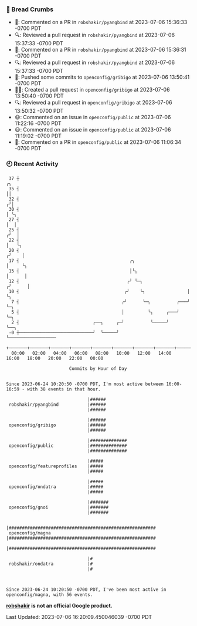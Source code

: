 ### 🍞 Bread Crumbs

 * 💬: Commented on a PR in  `robshakir/pyangbind` at 2023-07-06 15:36:33 -0700 PDT
 * 🔍: Reviewed a pull request in  `robshakir/pyangbind` at 2023-07-06 15:37:33 -0700 PDT
 * 💬: Commented on a PR in  `robshakir/pyangbind` at 2023-07-06 15:36:31 -0700 PDT
 * 🔍: Reviewed a pull request in  `robshakir/pyangbind` at 2023-07-06 15:37:33 -0700 PDT
 * 🚢: Pushed some commits to `openconfig/gribigo` at 2023-07-06 13:50:41 -0700 PDT
 * ✍🏼: Created a pull request in `openconfig/gribigo` at 2023-07-06 13:50:40 -0700 PDT
 * 🔍: Reviewed a pull request in  `openconfig/gribigo` at 2023-07-06 13:50:32 -0700 PDT
 * 😃: Commented on an issue in `openconfig/public` at 2023-07-06 11:22:16 -0700 PDT
 * 😃: Commented on an issue in `openconfig/public` at 2023-07-06 11:19:02 -0700 PDT
 * 💬: Commented on a PR in  `openconfig/public` at 2023-07-06 11:06:34 -0700 PDT

### 🕘 Recent Activity
```
 37 ┼                                                                    ╭╮
 35 ┤                                                                    ││
 32 ┤                                                                   ╭╯│
 30 ┤                                                                   │ ╰╮
 27 ┤                                                                   │  │
 25 ┤                                                                  ╭╯  │
 22 ┤                                                                  │   ╰╮
 20 ┤                                                                 ╭╯    │
 17 ┤                                          ╭╮                     │     ╰╮
 15 ┤                                          │╰╮                    │      │
 12 ┤                                         ╭╯ ╰─╮                 ╭╯      │
 10 ┤                                        ╭╯    ╰╮                │       ╰╮
  7 ┤                                       ╭╯      ╰─╮          ╭───╯        ╰─╮
  5 ┤                                       │         ╰╮     ╭───╯              ╰─╮
  2 ┤                            ╭──╮     ╭─╯          ╰─────╯                    ╰──╮
 -0 ┼────────────────────────────╯  ╰─────╯                                          ╰──────────────────
    +───────+───────+───────+───────+───────+───────+───────+───────+───────+───────+───────+───────+────
  00:00   02:00   04:00   06:00   08:00   10:00   12:00   14:00   16:00   18:00   20:00   22:00   00:00   

						Commits by Hour of Day


Since 2023-06-24 10:20:50 -0700 PDT, I'm most active between 16:00-16:59 - with 38 events in that hour.

```



```
                               |######
 robshakir/pyangbind           |######
                               |######

                               |######
 openconfig/gribigo            |######
                               |######

                               |##############
 openconfig/public             |##############
                               |##############

                               |#####
 openconfig/featureprofiles    |#####
                               |#####

                               |#####
 openconfig/ondatra            |#####
                               |#####

                               |#######
 openconfig/gnoi               |#######
                               |#######

                               |########################################################
 openconfig/magna              |########################################################
                               |########################################################

                               |#
 robshakir/ondatra             |#
                               |#



Since 2023-06-24 10:20:50 -0700 PDT, I've been most active in openconfig/magna, with 56 events.

```
**[robshakir](mailto:robjs@google.com) is not an official Google product.**  


Last Updated: 2023-07-06 16:20:09.450046039 -0700 PDT
